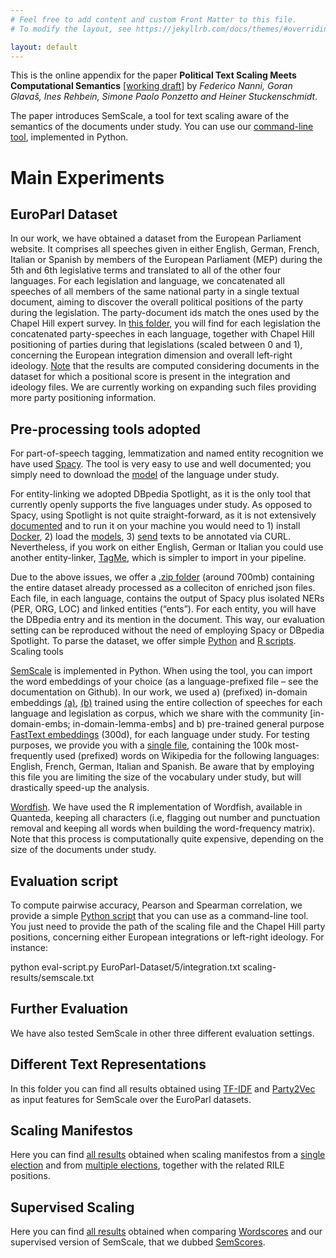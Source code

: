 ```yaml
---
# Feel free to add content and custom Front Matter to this file.
# To modify the layout, see https://jekyllrb.com/docs/themes/#overriding-theme-defaults

layout: default
---
```



This is the online appendix for the paper **Political Text Scaling Meets Computational Semantics** [\[working draft\]](https://arxiv.org/abs/1904.06217) by *Federico Nanni, Goran Glavaš, Ines Rehbein, Simone Paolo Ponzetto and Heiner Stuckenschmidt*.

The paper introduces SemScale, a tool for text scaling aware of the semantics of the documents under study. You can use our [command-line tool](https://github.com/umanlp/SemScale), implemented in Python.

# Main Experiments

## EuroParl Dataset

In our work, we have obtained a dataset from the European Parliament website. It comprises all speeches given in either English, German, French, Italian or Spanish by members of the European Parliament (MEP) during the 5th and 6th legislative terms and translated to all of the other four languages. For each legislation and language, we concatenated all speeches of all members of the same national party in a single textual document, aiming to discover the overall political positions of the party during the legislation. The party-document ids match the ones used by the Chapel Hill expert survey. In [this folder](https://drive.google.com/drive/folders/1ZmLDuCy4u0PvZCJRKd4dSgtE7U36stRW), you will find for each legislation the concatenated party-speeches in each language, together with Chapel Hill positioning of parties during that legislations (scaled between 0 and 1), concerning the European integration dimension and overall left-right ideology. <ins>Note</ins> that the results are computed considering documents in the dataset for which a positional score is present in the integration and ideology files. We are currently working on expanding such files providing more party positioning information.

## Pre-processing tools adopted

For part-of-speech tagging, lemmatization and named entity recognition we have used [Spacy](https://spacy.io). The tool is very easy to use and well documented; you simply need to download the [model](https://spacy.io/models) of the language under study.

For entity-linking we adopted DBpedia Spotlight, as it is the only tool that currently openly supports the five languages under study. As opposed to Spacy, using Spotlight is not quite straight-forward, as it is not extensively [documented](https://github.com/dbpedia-spotlight/dbpedia-spotlight-model) and to run it on your machine you would need to 1) install [Docker](https://docs.docker.com/get-docker/), 2) load the [models](https://github.com/dbpedia-spotlight/spotlight-docker), 3) [send](https://stackoverflow.com/questions/50735033/how-to-use-dbpedia-spotlight-docker-image) texts to be annotated via CURL. Nevertheless, if you work on either English, German or Italian you could use another entity-linker, [TagMe](https://web.archive.org/web/20211015085807/https://services.d4science.org/web/tagme/tagme-help), which is simpler to import in your pipeline.

Due to the above issues, we offer a [.zip folder](https://drive.google.com/file/d/1Ob3OVU8EqW-TdBoA3al63uQxlvsJPBtd/view?usp=sharing)  (around 700mb) containing the entire dataset already processed as a colleciton of enriched json files. Each file, in each language, contains the output of Spacy plus isolated NERs (PER, ORG, LOC) and linked entities (“ents”). For each entity, you will have the DBpedia entry and its mention in the document. This way, our evaluation setting can be reproduced without the need of employing Spacy or DBpedia Spotlight. To parse the dataset, we offer simple [Python](https://drive.google.com/file/d/1yUW8tsvDDPOzbKO-daYvw1EHgrtV4dbh) and [R scripts](https://drive.google.com/file/d/1zLVhKXncA1gLrWC6-gyI3zCqYawqDs8P).
Scaling tools

[SemScale](https://github.com/umanlp/SemScale) is implemented in Python. When using the tool, you can import the word embeddings of your choice (as a language-prefixed file – see the documentation on Github). In our work, we used a)  (prefixed) in-domain embeddings [(a)](https://drive.google.com/file/d/1yPVJwez-I4xc6NdR8603-I_mKi6m4ul6), [(b)](https://drive.google.com/open?id=1WyapadDr7vRgJVgA_MIylRIc_XZW1tNf) trained using the entire collection of speeches for each language and legislation as corpus, which we share with the community [in-domain-embs; in-domain-lemma-embs] and b) pre-trained general purpose [FastText embeddings](https://fasttext.cc/docs/en/crawl-vectors.html) (300d), for each language under study. For testing purposes, we provide you with a [single file](https://drive.google.com/file/d/1Oy61TV0DpruUXOK9qO3IFsvL5DMvwGwD), containing the 100k most-frequently used (prefixed) words on Wikipedia for the following languages: English, French, German, Italian and Spanish. Be aware that by employing this file you are limiting the size of the vocabulary under study, but will drastically speed-up the analysis.

[Wordfish](https://tutorials.quanteda.io/machine-learning/wordfish). We have used the R implementation of Wordfish, available in Quanteda, keeping all characters (i.e, flagging out number and punctuation removal and keeping all words when building the word-frequency matrix). Note that this process is computationally quite expensive, depending on the size of the documents under study.

## Evaluation script

To compute pairwise accuracy, Pearson and Spearman correlation, we provide a simple [Python script](https://drive.google.com/file/d/15WInytvxmURO1cuudeFlltcouWzZ48po) that you can use as a command-line tool. You just need to provide the path of the scaling file and the Chapel Hill party positions, concerning either European integrations or left-right ideology. For instance:

python eval-script.py EuroParl-Dataset/5/integration.txt scaling-results/semscale.txt

## Further Evaluation

We have also tested SemScale in other three different evaluation settings.

## Different Text Representations

In this folder you can find all results obtained using [TF-IDF](https://drive.google.com/open?id=1_uF0bpDp0W2EtUa-RIsBZPTzdMAQXk6J) and [Party2Vec](https://drive.google.com/drive/folders/1s322wgNWgESiU_JDgBKQZeu5HyljsmSu) as input features for SemScale over the EuroParl datasets.

## Scaling Manifestos

Here you can find [all results](https://drive.google.com/drive/folders/1VeQREcJWP9ykJlObF0qAg9lMC8m8oBnN) obtained when scaling manifestos from a [single election](https://drive.google.com/drive/folders/1nUI94BMWMvbM4gaxJ_fZznRvMVZ3vNUJ) and from [multiple elections](https://drive.google.com/drive/folders/11EaIG2QnXlHPwcyxzi4IN3OArz9N5fuY), together with the related RILE positions.

## Supervised Scaling

Here you can find [all results](https://drive.google.com/drive/folders/1or10awO_pZ8xlTTLvTlPoKybjbpshDY0) obtained when comparing [Wordscores](https://tutorials.quanteda.io/machine-learning/wordscores) and our supervised version of SemScale, that we dubbed [SemScores](https://github.com/umanlp/SemScale#other-functionalities).


